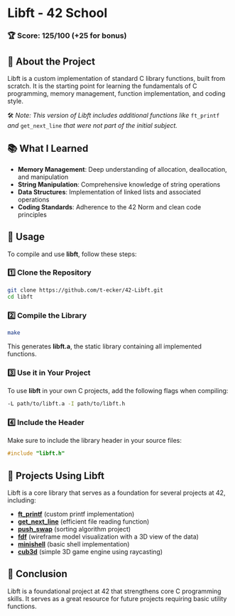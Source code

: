 # Libft - 42 School

### 🏆 Score: **125/100** (+25 for bonus)

## 📖 About the Project
Libft is a custom implementation of standard C library functions, built from scratch. It is the starting point for learning the fundamentals of C programming, memory management, function implementation, and coding style.

🛠️ *Note: This version of Libft includes additional functions like* `ft_printf` *and* `get_next_line` *that were not part of the initial subject.*


## 📚 What I Learned

- **Memory Management**: Deep understanding of allocation, deallocation, and manipulation
- **String Manipulation**: Comprehensive knowledge of string operations
- **Data Structures**: Implementation of linked lists and associated operations
- **Coding Standards**: Adherence to the 42 Norm and clean code principles

## 🚀 Usage

To compile and use **libft**, follow these steps:

### 1️⃣ Clone the Repository

```bash
git clone https://github.com/t-ecker/42-Libft.git
cd libft
```

### 2️⃣ Compile the Library

```bash
make
```

This generates **libft.a**, the static library containing all implemented functions.

### 3️⃣ Use it in Your Project

To use **libft** in your own C projects, add the following flags when compiling:

```bash
-L path/to/libft.a -I path/to/libft.h
```

### 4️⃣ Include the Header

Make sure to include the library header in your source files:

```c
#include "libft.h"
```

## 🔗 Projects Using Libft

Libft is a core library that serves as a foundation for several projects at 42, including:

- [**ft\_printf**](https://github.com/t-ecker/42-ft_printf) (custom printf implementation)
- [**get\_next\_line**](https://github.com/t-ecker/42-get_next_line) (efficient file reading function)
- [**push\_swap**](https://github.com/t-ecker/42-push_swap) (sorting algorithm project)
- [**fdf**](https://github.com/t-ecker/42-fdf) (wireframe model visualization with a 3D view of the data)
- [**minishell**](https://github.com/t-ecker/42-minishell) (basic shell implementation)
- [**cub3d**](https://github.com/t-ecker/42-cub3d) (simple 3D game engine using raycasting)

## 🏁 Conclusion

Libft is a foundational project at 42 that strengthens core C programming skills. It serves as a great resource for future projects requiring basic utility functions.

